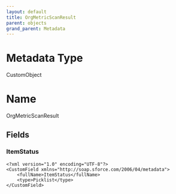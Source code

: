 ```yaml
---
layout: default
title: OrgMetricScanResult
parent: objects
grand_parent: Metadata
---
```

# Metadata Type
CustomObject

# Name
OrgMetricScanResult
## Fields
### ItemStatus

```
<?xml version="1.0" encoding="UTF-8"?>
<CustomField xmlns="http://soap.sforce.com/2006/04/metadata">
    <fullName>ItemStatus</fullName>
    <type>Picklist</type>
</CustomField>
```
